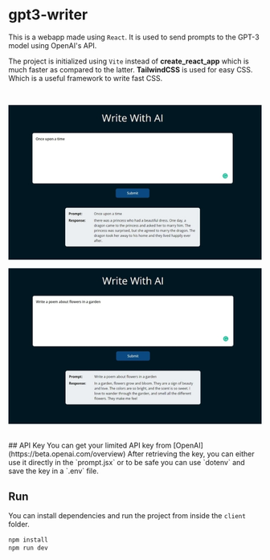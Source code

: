 # gpt3-writer

This is a webapp made using `React`. It is used to send prompts to the GPT-3 model using OpenAI's API.

The project is initialized using `Vite` instead of **create_react_app** which is much faster as compared to the latter.
**TailwindCSS** is used for easy CSS. Which is a useful framework to write fast CSS.
 
 <br>

![GUI-screenshot-1](screenshot1.2.jpg)


![GUI-screenshot-1](screenshot2.2.jpg)

<br>
## API Key
You can get your limited API key from [OpenAI](https://beta.openai.com/overview)
After retrieving the key, you can either use it directly in the `prompt.jsx` or to be safe you can use `dotenv` and save the key in a `.env` file.

## Run
You can install dependencies and run the project from inside the `client` folder.
```
npm install
npm run dev
```
